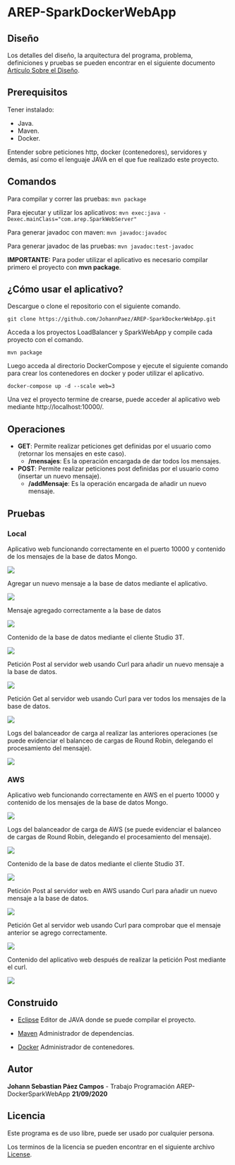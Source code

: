 # AREP-SparkDockerWebApp



  ## Diseño
 Los detalles del diseño, la arquitectura del programa, problema, definiciones y pruebas se pueden encontrar en el siguiente documento [Artículo Sobre el Diseño]().
   
 ## Prerequisitos
 Tener instalado:
 - Java.
 - Maven.
 - Docker.
 
 Entender sobre peticiones http, docker (contenedores), servidores y demás, así como el lenguaje JAVA en el que fue realizado este proyecto.
 
 ## Comandos 
  Para compilar y correr las pruebas: ```mvn package```
  
  Para ejecutar y utilizar los aplicativos: ```mvn exec:java -Dexec.mainClass="com.arep.SparkWebServer"```
  
  Para generar javadoc con maven: ```mvn javadoc:javadoc```
  
  Para generar javadoc de las pruebas: ```mvn javadoc:test-javadoc```
  
  **IMPORTANTE:** Para poder utilizar el aplicativo es necesario compilar primero el proyecto con **mvn package**.
 
 ## ¿Cómo usar el aplicativo?
 Descargue o clone el repositorio con el siguiente comando.
 
    git clone https://github.com/JohannPaez/AREP-SparkDockerWebApp.git
    
Acceda a los proyectos LoadBalancer y SparkWebApp y compile cada proyecto con el comando.

    mvn package

Luego acceda al directorio DockerCompose y ejecute el siguiente comando para crear los contenedores en docker y poder utilizar el aplicativo.

    docker-compose up -d --scale web=3

Una vez el proyecto termine de crearse, puede acceder al aplicativo web mediante http://localhost:10000/.
        
 
 ## Operaciones
 - **GET**: Permite realizar peticiones get definidas por el usuario como (retornar los mensajes en este caso).
 	- **/mensajes**: Es la operación encargada de dar todos los mensajes.
 - **POST**: Permite realizar peticiones post definidas por el usuario como (insertar un nuevo mensaje).
 	- **/addMensaje**: Es la operación encargada de añadir un nuevo mensaje.


## Pruebas
### Local
Aplicativo web funcionando correctamente en el puerto 10000 y contenido de los mensajes de la base de datos Mongo.

![](Images/imagen1.png)

Agregar un nuevo mensaje a la base de datos mediante el aplicativo.

![](Images/imagen2.png)

Mensaje agregado correctamente a la base de datos 

![](Images/imagen3.png)

Contenido de la base de datos mediante el cliente Studio 3T.

![](Images/imagen4.png)

Petición Post al servidor web usando Curl para añadir un nuevo mensaje a la base de datos.

![](Images/imagen2_2.png)

Petición Get al servidor web usando Curl para ver todos los mensajes de la base de datos.

![](Images/imagen2_3.png)

Logs del balanceador de carga al realizar las anteriores operaciones (se puede evidenciar el balanceo de cargas de Round Robin, delegando el procesamiento del mensaje).

![](Images/imagen5.png)

### AWS

Aplicativo web funcionando correctamente en AWS en el puerto 10000 y contenido de los mensajes de la base de datos Mongo.

![](Images/imagen6.png)

Logs del balanceador de carga de AWS (se puede evidenciar el balanceo de cargas de Round Robin, delegando el procesamiento del mensaje).

![](Images/imagen7.png)

Contenido de la base de datos mediante el cliente Studio 3T.

![](Images/imagen8.png)

Petición Post al servidor web en AWS usando Curl para añadir un nuevo mensaje a la base de datos.

![](Images/imagen9.png)

Petición Get al servidor web usando Curl para comprobar que el mensaje anterior se agrego correctamente.

![](Images/imagen10.png)

Contenido del aplicativo web después de realizar la petición Post mediante el curl.

![](Images/imagen11.png)


## Construido 
- [Eclipse](https://www.eclipse.org/) Editor de JAVA donde se puede compilar el proyecto.

- [Maven](https://maven.apache.org/) Administrador de dependencias.

- [Docker](https://www.docker.com/) Administrador de contenedores.

## Autor
**Johann Sebastian Páez Campos** - Trabajo Programación AREP-DockerSparkWebApp **21/09/2020**

## Licencia
Este programa es de uso libre, puede ser usado por cualquier persona.

Los terminos de la licencia se pueden encontrar en el siguiente archivo [License](LICENSE).
